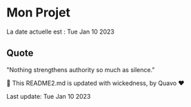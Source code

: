 # Mon Projet

La date actuelle est : Tue Jan 10 2023

## Quote

"Nothing strengthens authority so much as silence."

🤖 This README2.md is updated with wickedness, by Quavo ❤️

Last update: Tue Jan 10 2023